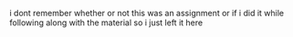 i dont remember whether or not this was an assignment or if i did it while following along with the material so i just left it here
